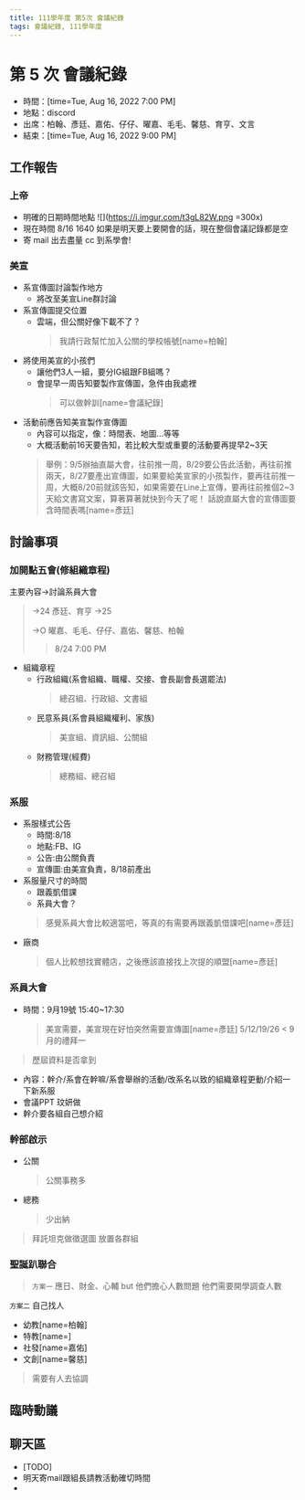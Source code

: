 ```yaml
---
title: 111學年度 第5次 會議紀錄
tags: 會議紀錄, 111學年度
---
```


# 第 5 次 會議紀錄
- 時間：[time=Tue, Aug 16, 2022 7:00 PM]
- 地點：discord
- 出席：柏翰、彥廷、嘉佑、仔仔、曜嘉、毛毛、馨慈、育亨、文言
- 結束：[time=Tue, Aug 16, 2022 9:00 PM]

## 工作報告

### 上帝

- 明確的日期時間地點
![](https://i.imgur.com/t3gL82W.png =300x)
- 現在時間 8/16 1640 如果是明天要上要開會的話，現在整個會議記錄都是空
- 寄 mail 出去盡量 cc 到系學會!

### 美宣

- 系宣傳圖討論製作地方
  - 將改至美宣Line群討論
- 系宣傳圖提交位置
  - 雲端，但公關好像下載不了？
    > 我請行政幫忙加入公關的學校帳號[name=柏翰]
- 將使用美宣的小孩們
  - 讓他們3人一組，要分IG組跟FB組嗎？
  - 會提早一周告知要製作宣傳圖，急件由我處裡
    > 可以做幹訓[name=會議紀錄]
- 活動前應告知美宣製作宣傳圖
  - 內容可以指定，像：時間表、地圖...等等
  - 大概活動前16天要告知，若比較大型或重要的活動要再提早2~3天
  > 舉例：9/5辦抽直屬大會，往前推一周，8/29要公告此活動，再往前推兩天，8/27要產出宣傳圖，如果要給美宣家的小孩製作，要再往前推一周，大概8/20前就該告知，如果需要在Line上宣傳，要再往前推個2~3天給文書寫文案，算著算著就快到今天了呢！
  > 話說直屬大會的宣傳圖要含時間表嗎[name=彥廷]

## 討論事項

### 加開點五會(修組織章程)

主要內容→討論系員大會
> →24
> 彥廷、育亨
> →25
> 
> →O
> 曜嘉、毛毛、仔仔、嘉佑、馨慈、柏翰
> > 8/24 7:00 PM

- 組織章程
  - 行政組織(系會組織、職權、交接、會長副會長選罷法)
    > 總召組、行政組、文書組
  - 民意系員(系會員組織權利、家族)
    > 美宣組、資訊組、公關組
  - 財務管理(經費)
    > 總務組、總召組

### 系服

- 系服樣式公告
  - 時間:8/18
  - 地點:FB、IG
  - 公告:由公關負責
  - 宣傳圖:由美宣負責，8/18前產出
- 系服量尺寸的時間
  - 跟義凱借課
  - 系員大會？
  > 感覺系員大會比較適當吧，等真的有需要再跟義凱借課吧[name=彥廷]
- 廠商
  > 個人比較想找實體店，之後應該直接找上次提的順盟[name=彥廷]


### 系員大會

- 時間：9月19號 15:40~17:30
  > 美宣需要，美宣現在好怕突然需要宣傳圖[name=彥廷]
  > 5/12/19/26 < 9月的禮拜一
> 歷屆資料是否拿到

- 內容：幹介/系會在幹嘛/系會舉辦的活動/改系名以致的組織章程更動/介紹一下新系服
- 會議PPT 玟妍做
- 幹介要各組自己想介紹

### 幹部啟示
- 公關
  > 公關事務多
- 總務
  > 少出納
> 拜託坦克做徵選圖 放置各群組

### 聖誕趴聯合
> `方案一` 應日、財金、心輔
> but 他們擔心人數問題
> 他們需要開學調查人數

`方案二` 自己找人
- 幼教[name=柏翰]
- 特教[name=]
- 社發[name=嘉佑]
- 文創[name=馨慈]

> 需要有人去協調

## 臨時動議


## 聊天區

- [TODO]
- 明天寄mail跟組長請教活動確切時間
- 
